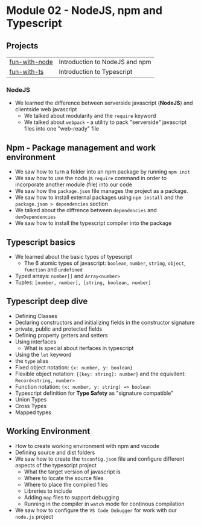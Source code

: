 # Module 02 - NodeJS, npm and Typescript

## Projects
|     |     |
| --- | --- |
| [fun-with-node](projects/fun-with-node/) | Introduction to NodeJS and npm |
| [fun-with-ts](./projects/fun-with-ts) | Introduction to Typescript | 


### NodeJS
* We learned the difference between serverside javascript (**NodeJS**) and clientside web javascript
  * We talked about modularity and the `require` keyword
  * We talked about `webpack`  - a utility to pack "serverside" javascript files into one "web-ready" file

## Npm - Package management and work environment
* We saw how to turn a folder into an npm package by running `npm init`
* We saw how to use the node.js `require` command in order to incorporate another module (file) into our code
* We saw how the `package.json` file manages the project as a package.
* We saw how to install external packages using `npm install` and the `package.json > dependencies` section
* We talked about the diffrence between `dependencies` and `devDependencies` 
* We saw how to install the typescript compiler into the package

## Typescript basics
* We learned about the basic types of typescript
  * The 6 atomic types of javascript: `boolean`, `number`, `string`, `object`, `function` and `undefined`
* Typed arrays: `number[]` and `Array<number>`
* Tuples: `[number, number], [string, boolean, number]`

## Typescript deep dive
* Defining Classes
* Declaring constructors and initializing fields in the constructor signature
* private, public and protected fields
* Defining property getters and setters
* Using interfaces
  * What is special about iterfaces in typescript
* Using the `let` keyword
* the `type` alias
* Fixed object notation: `{x: number, y: boolean}`
* Flexible object notation: `{[key: string]: number}` and the equivilent: `Record<string, number>`
* Function notation: `(x: number, y: string) => boolean` 
* Typescript definition for **Type Safety** as "signature compatible"
* Union Types
* Cross Types
* Mapped types

## Working Environment
* How to create working environment with npm and vscode
* Defining source and dist folders
* We saw how to create the `tsconfig.json` file and configure different aspects of the typescript project
  * What the target version of javascript is
  * Where to locate the source files
  * Where to place the compiled files
  * Libreries to include
  * Adding `map` files to support debugging
  * Running in the compiler in `watch` mode for continous compilation
* We saw how to configure the `VS Code Debugger` for work with our `node.js` project


